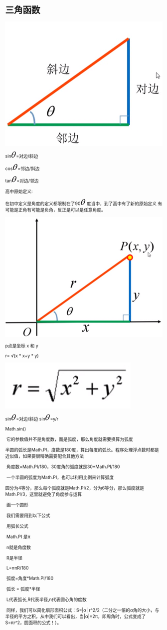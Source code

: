 # 三角函数

<img src="./1.png" />

sin<img src="./2.png"  style="width:16px" />=对边/斜边			

cos<img src="./2.png"  style="width:16px" />=邻边/斜边	

tan<img src="./2.png"  style="width:16px" />=对边/邻边							 				



高中原始定义:

在初中定义是角度的定义都限制在了90<img src="./2.png"  style="width:16px" /> 度当中，到了高中有了新的原始定义 有可能是正角有可能是负角，反正是可以是任意角度。

<img src="./3.png" />

p点是坐标 x 和 y		

r= √(x * x+y * y)

<img src="./4.png" />

sin<img src="./2.png"  style="width:16px" />=对边/斜边		     sin<img src="./2.png"  style="width:16px" />=y/r		   





 Math.sin()

​                它的参数值并不是角度数，而是弧度，那么角度就需要换算为弧度

​                半圆的弧长是Math.PI，度数是180度，算出每度的弧长。程序处理浮点数时都是近似值，如果要很精确需要配合其他方法

​                角度数×Math.PI/180，30度角的弧度就是30*Math.PI/180

​                一个半圆的弧度为Math.PI，也可以利用比例来计算弧度

​                圆分为4等分，那么每个弧度就是Math.PI/2，分为6等分，那么弧度就是Math.PI/3，这里就避免了角度参与运算

 

​                画一个圆形

​                我们需要用到以下公式

​                用弧长公式

​                Math.PI 是π

​                n就是角度数 

​                R是半径

​                L=nπR/180

​                弧度=角度*Math.PI/180

​                弧长 = 弧度*半径

​                L代表弧长,R代表半径,n代表圆心角的度数

​                同样，我们可以简化扇形面积公式：S=|α| r^2/2（二分之一倍的α角的大小，与半径的平方之积，从中我们可以看出，当|α|=2π，即周角时，公式变成了S=πr^2，圆面积的公式！）。

